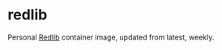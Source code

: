 # redlib

Personal [Redlib](https://github.com/redlib-org/redlib) container image, updated from latest, weekly.
